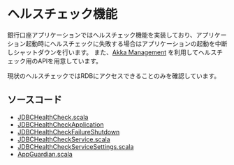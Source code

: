 # ヘルスチェック機能

銀行口座アプリケーションではヘルスチェック機能を実装しており、アプリケーション起動時にヘルスチェックに失敗する場合はアプリケーションの起動を中断しシャットダウンを行います。
また、[Akka Management](https://doc.akka.io/docs/akka-management/1.1.1/akka-management.html) を利用してヘルスチェック用のAPIを用意しています。

現状のヘルスチェックではRDBにアクセスできることのみを確認しています。

## ソースコード
* [JDBCHealthCheck.scala](../../app/application/src/main/scala/myapp/application/util/healthcheck/JDBCHealthCheck.scala)
* [JDBCHealthCheckApplication](../../app/application/src/main/scala/myapp/application/util/healthcheck/JDBCHealthCheckApplication.scala)
* [JDBCHealthCheckFailureShutdown](../../app/application/src/main/scala/myapp/application/util/healthcheck/JDBCHealthCheckFailureShutdown.scala)
* [JDBCHealthCheckService.scala](../../app/application/src/main/scala/myapp/application/util/healthcheck/JDBCHealthCheckService.scala)
* [JDBCHealthCheckServiceSettings.scala](../../app/application/src/main/scala/myapp/application/util/healthcheck/JDBCHealthCheckServiceSettings.scala)
* [AppGuardian.scala](../../app/entrypoint/src/main/scala/myapp/entrypoint/AppGuardian.scala)
